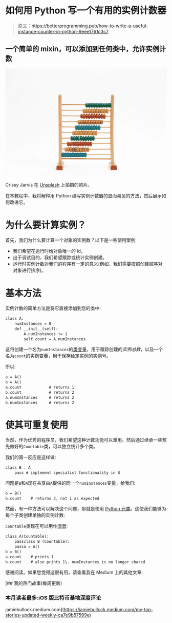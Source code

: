 # 如何用 Python 写一个有用的实例计数器

> 原文：<https://betterprogramming.pub/how-to-write-a-useful-instance-counter-in-python-9eee1761c3c7>

## 一个简单的 mixin，可以添加到任何类中，允许实例计数

![](img/2a8bd79ed787f78dac8b7f7e5048489c.png)

Crissy Jarvis 在 [Unsplash](https://unsplash.com?utm_source=medium&utm_medium=referral) 上拍摄的照片。

在本教程中，我将解释用 Python 编写实例计数器的显而易见的方法，然后展示如何改进它。

# 为什么要计算实例？

首先，我们为什么要计算一个对象的实例数？以下是一些使用案例:

*   我们希望在运行时给对象唯一的 id。
*   出于调试目的，我们希望跟踪或统计实例创建。
*   运行时实例计数对我们的程序有一定的意义(例如，我们需要按照创建顺序对对象进行排序)。

# 基本方法

实例计数的简单方法是将它直接添加到您的类中:

```
class A:
    numInstances = 0
    def __init__(self):
        A.numInstances += 1
        self.count = A.numInstances
```

这将创建一个名为`numInstances`的[类变量](https://docs.python.org/3/tutorial/classes.html#class-and-instance-variables)，用于跟踪创建的*实例总数*，以及一个名为`count`的实例变量，用于保存给定实例的实例号。

所以:

```
a = A()
b = A()
a.count            # returns 1
b.count            # returns 2
a.numInstances     # returns 2
b.numInstances     # returns 2
```

# 使其可重复使用

当然，作为优秀的程序员，我们希望这种计数功能可以重用。然后通过继承一些预先做好的`Countable`类，可以独立统计多个类。

我们的第一反应是这样做:

```
class B : A
    pass # implement specialist functionality in B
```

问题是`B`和`A`现在共享由`A`提供的同一个`numInstances`变量，给我们:

```
b = B()
b.count    # returns 3, not 1 as expected
```

然而，有一种方法可以解决这个问题，那就是使用 [Python 元类](https://www.datacamp.com/community/tutorials/python-metaclasses)。这使我们能够为每个子类创建单独的实例计数:

`Countable`类现在可以用作[混音](https://en.wikipedia.org/wiki/Mixin):

```
class A(Countable):
    passclass B (Countable):
    passa = A()
b = B()
a.count    # prints 1
b.count    # also prints 1\. numInstances is no longer shared
```

感谢阅读。如果您觉得这很有用，请查看我在 Medium 上的其他文章:

 [## 我的热门故事(每周更新)

### 本月读者最多:iOS 版比特币基地深度评论

jamiebullock.medium.com](https://jamiebullock.medium.com/my-top-stories-updated-weekly-ca7e9b57599e)
